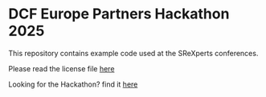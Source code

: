 # DCF Europe Partners Hackathon 2025

This repository contains example code used at the SReXperts conferences.

Please read the license file [here](./LICENSE)

Looking for the Hackathon? find it [here](https://github.com/srlinuxeurope/DCFPartnerHackathon)
